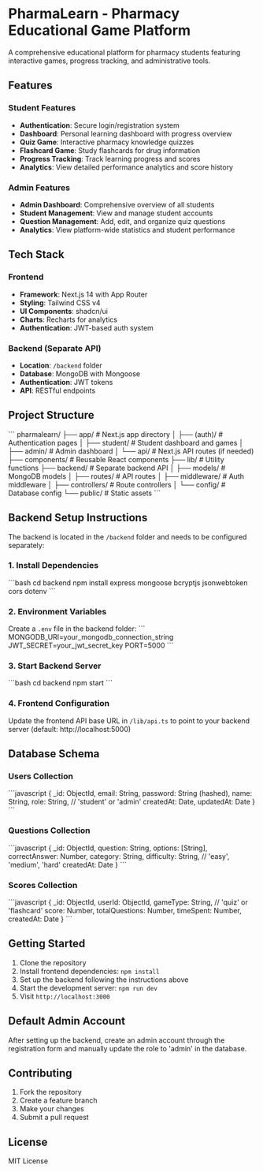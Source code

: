 # PharmaLearn - Pharmacy Educational Game Platform

A comprehensive educational platform for pharmacy students featuring interactive games, progress tracking, and administrative tools.

## Features

### Student Features
- **Authentication**: Secure login/registration system
- **Dashboard**: Personal learning dashboard with progress overview
- **Quiz Game**: Interactive pharmacy knowledge quizzes
- **Flashcard Game**: Study flashcards for drug information
- **Progress Tracking**: Track learning progress and scores
- **Analytics**: View detailed performance analytics and score history

### Admin Features
- **Admin Dashboard**: Comprehensive overview of all students
- **Student Management**: View and manage student accounts
- **Question Management**: Add, edit, and organize quiz questions
- **Analytics**: View platform-wide statistics and student performance

## Tech Stack

### Frontend
- **Framework**: Next.js 14 with App Router
- **Styling**: Tailwind CSS v4
- **UI Components**: shadcn/ui
- **Charts**: Recharts for analytics
- **Authentication**: JWT-based auth system

### Backend (Separate API)
- **Location**: `/backend` folder
- **Database**: MongoDB with Mongoose
- **Authentication**: JWT tokens
- **API**: RESTful endpoints

## Project Structure

\`\`\`
pharmalearn/
├── app/                    # Next.js app directory
│   ├── (auth)/            # Authentication pages
│   ├── student/           # Student dashboard and games
│   ├── admin/             # Admin dashboard
│   └── api/               # Next.js API routes (if needed)
├── components/            # Reusable React components
├── lib/                   # Utility functions
├── backend/               # Separate backend API
│   ├── models/            # MongoDB models
│   ├── routes/            # API routes
│   ├── middleware/        # Auth middleware
│   ├── controllers/       # Route controllers
│   └── config/            # Database config
└── public/                # Static assets
\`\`\`

## Backend Setup Instructions

The backend is located in the `/backend` folder and needs to be configured separately:

### 1. Install Dependencies
\`\`\`bash
cd backend
npm install express mongoose bcryptjs jsonwebtoken cors dotenv
\`\`\`

### 2. Environment Variables
Create a `.env` file in the backend folder:
\`\`\`
MONGODB_URI=your_mongodb_connection_string
JWT_SECRET=your_jwt_secret_key
PORT=5000
\`\`\`

### 3. Start Backend Server
\`\`\`bash
cd backend
npm start
\`\`\`

### 4. Frontend Configuration
Update the frontend API base URL in `/lib/api.ts` to point to your backend server (default: http://localhost:5000)

## Database Schema

### Users Collection
\`\`\`javascript
{
  _id: ObjectId,
  email: String,
  password: String (hashed),
  name: String,
  role: String, // 'student' or 'admin'
  createdAt: Date,
  updatedAt: Date
}
\`\`\`

### Questions Collection
\`\`\`javascript
{
  _id: ObjectId,
  question: String,
  options: [String],
  correctAnswer: Number,
  category: String,
  difficulty: String, // 'easy', 'medium', 'hard'
  createdAt: Date
}
\`\`\`

### Scores Collection
\`\`\`javascript
{
  _id: ObjectId,
  userId: ObjectId,
  gameType: String, // 'quiz' or 'flashcard'
  score: Number,
  totalQuestions: Number,
  timeSpent: Number,
  createdAt: Date
}
\`\`\`

## Getting Started

1. Clone the repository
2. Install frontend dependencies: `npm install`
3. Set up the backend following the instructions above
4. Start the development server: `npm run dev`
5. Visit `http://localhost:3000`

## Default Admin Account

After setting up the backend, create an admin account through the registration form and manually update the role to 'admin' in the database.

## Contributing

1. Fork the repository
2. Create a feature branch
3. Make your changes
4. Submit a pull request

## License

MIT License
